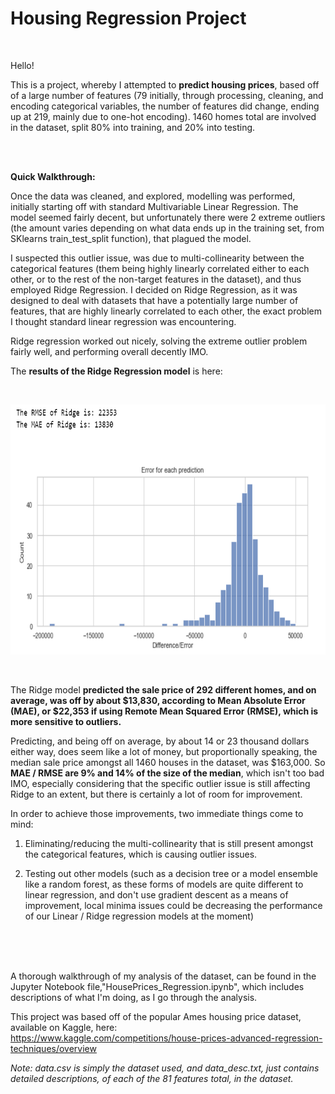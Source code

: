 # Housing Regression Project

<br>

Hello! 

This is a project, whereby I attempted to **predict housing prices**, based off of a large number of features (79 initially, through processing, cleaning, and encoding categorical variables, the number of features did change, ending up at 219, mainly due to one-hot encoding). 1460 homes total are involved in the dataset, split 80% into training, and 20% into testing.

<br>
<br>

**Quick Walkthrough:**

Once the data was cleaned, and explored, modelling was performed, initially starting off with standard Multivariable Linear Regression. The model seemed fairly decent, but unfortunately there were 2 extreme outliers (the amount varies depending on what data ends up in the training set, from SKlearns train_test_split function), that plagued the model. 

I suspected this outlier issue, was due to multi-collinearity between the categorical features (them being highly linearly correlated either to each other, or to the rest of the non-target features in the dataset), and thus employed Ridge Regression. I decided on Ridge Regression, as it was designed to deal with datasets that have a potentially large number of features, that are highly linearly correlated to each other, the exact problem I thought standard linear regression was encountering.

Ridge regression worked out nicely, solving the extreme outlier problem fairly well, and performing overall decently IMO.

The **results of the Ridge Regression model** is here:

<br>

[<img alt="Ridge Regression Performance" width="700" height=400 src="./images/RidgeResults.PNG" />]()

<br>

The Ridge model **predicted the sale price of 292 different homes, and on average, was off by about $13,830, according to Mean Absolute Error (MAE), or $22,353 if using Remote Mean Squared Error (RMSE), which is more sensitive to outliers.**

Predicting, and being off on average, by about 14 or 23 thousand dollars either way, does seem like a lot of money, but proportionally speaking, the median sale price amongst all 1460 houses in the dataset, was $163,000. So **MAE / RMSE are 9% and 14% of the size of the median**, which isn't too bad IMO, especially considering that the specific outlier issue is still affecting Ridge to an extent, but there is certainly a lot of room for improvement. 

In order to achieve those improvements, two immediate things come to mind:

1. Eliminating/reducing the multi-collinearity that is still present amongst the categorical features, which is causing outlier issues.

3. Testing out other models (such as a decision tree or a model ensemble like a random forest, as these forms of models are quite different to linear regression, and don't use gradient descent as a means of improvement, local minima issues could be decreasing the performance of our Linear / Ridge regression models at the moment)

<br>
<br>
<br>

A thorough walkthrough of my analysis of the dataset, can be found in the Jupyter Notebook file,"HousePrices_Regression.ipynb", which includes descriptions of what I'm doing, as I go through the analysis.

This project was based off of the popular Ames housing price dataset, available on Kaggle, here:  
https://www.kaggle.com/competitions/house-prices-advanced-regression-techniques/overview

*Note: data.csv is simply the dataset used, and data_desc.txt, just contains detailed descriptions, of each of the 81 features total, in the dataset.*




